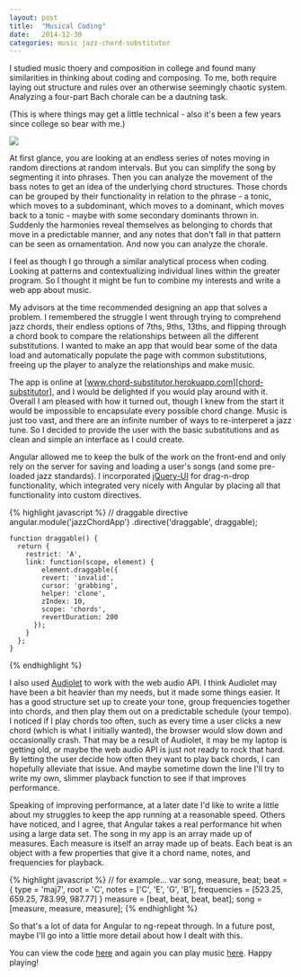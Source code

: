 ```yaml
---
layout: post
title:  "Musical Coding"
date:   2014-12-30
categories: music jazz-chord-substitutor
---
```

I studied music thoery and composition in college and found many similarities in thinking about coding and composing. To me, both require laying out structure and rules over an otherwise seemingly chaotic system. Analyzing a four-part Bach chorale can be a dautning task.

(This is where things may get a little technical - also it's been a few years since college so bear with me.) 

![][bach-chorale]

At first glance, you are looking at an endless series of notes moving in random directions at random intervals. But you can simplify the song by segmenting it into phrases. Then you can analyze the movement of the bass notes to get an idea of the underlying chord structures. Those chords can be grouped by their functionality in relation to the phrase - a tonic, which moves to a subdominant, which moves to a dominant, which moves back to a tonic - maybe with some secondary dominants thrown in. Suddenly the harmonies reveal themselves as belonging to chords that move in a predictable manner, and any notes that don't fall in that pattern can be seen as ornamentation. And now you can analyze the chorale.

I feel as though I go through a similar analytical process when coding. Looking at patterns and contextualizing individual lines within the greater program. So I thought it might be fun to combine my interests and write a web app about music.

My advisors at the time recommended designing an app that solves a problem. I remembered the struggle I went through trying to comprehend jazz chords, their endless options of 7ths, 9ths, 13ths, and flipping through a chord book to compare the relationships between all the different substitutions. I wanted to make an app that would bear some of the data load and automatically populate the page with common substitutions, freeing up the player to analyze the relationships and make music.

The app is online at [www.chord-substitutor.herokuapp.com][chord-substitutor], and I would be delighted if you would play around with it. Overall I am pleased with how it turned out, though I knew from the start it would be impossible to encapsulate every possible chord change. Music is just too vast, and there are an infinite number of ways to re-interperet a jazz tune. So I decided to provide the user with the basic substitutions and as clean and simple an interface as I could create. 

Angular allowed me to keep the bulk of the work on the front-end and only rely on the server for saving and loading a user's songs (and some pre-loaded jazz standards). I incorporated [jQuery-UI][jqueryui] for drag-n-drop functionality, which integrated very nicely with Angular by placing all that functionality into custom directives.

{% highlight javascript %}
	// draggable directive
	angular.module('jazzChordApp')
	  .directive('draggable', draggable);

	function draggable() {
	  return {
	    restrict: 'A',
	    link: function(scope, element) {
	    	element.draggable({
	        revert: 'invalid',
	        cursor: 'grabbing',
	        helper: 'clone',
	        zIndex: 10,
	        scope: 'chords',
	        revertDuration: 200
	      });
	    }
	  };
	}
{% endhighlight %}

I also used [Audiolet][audiolet] to work with the web audio API. I think Audiolet may have been a bit heavier than my needs, but it made some things easier. It has a good structure set up to create your tone, group frequencies together into chords, and then play them out on a predictable schedule (your tempo). I noticed if I play chords too often, such as every time a user clicks a new chord (which is what I initially wanted), the browser would slow down and occasionally crash. That may be a result of Audiolet, it may be my laptop is getting old, or maybe the web audio API is just not ready to rock that hard. By letting the user decide how often they want to play back chords, I can hopefully alleviate that issue. And maybe sometime down the line I'll try to write my own, slimmer playback function to see if that improves performance.

Speaking of improving performance, at a later date I'd like to write a little about my struggles to keep the app running at a reasonable speed. Others have noticed, and I agree, that Angular takes a real performance hit when using a large data set. The song in my app is an array made up of measures. Each measure is itself an array made up of beats. Each beat is an object with a few properties that give it a chord name, notes, and frequencies for playback.

{% highlight javascript %}
  // for example...
  var song, measure, beat;
  beat = {
	  type = 'maj7',
	  root = 'C',
	  notes = ['C', 'E', 'G', 'B'],
	  frequencies = [523.25, 659.25, 783.99, 987.77]
  }
  measure = [beat, beat, beat, beat];
  song = [measure, measure, measure];
{% endhighlight %}

So that's a lot of data for Angular to ng-repeat through. In a future post, maybe I'll go into a little more detail about how I dealt with this.

You can view the code [here][github] and again you can play music [here][chord-substitutor]. Happy playing!



[chord-substitutor]:      http://chord-substitutor.herokuapp.com/
[audiolet]:               https://github.com/oampo/Audiolet/
[github]:                 https://github.com/slrubinstein/jazz-chord
[jqueryui]:               http://jqueryui.com/
[bach-chorale]:           http://upload.wikimedia.org/wikipedia/commons/f/f5/BWV739.png
